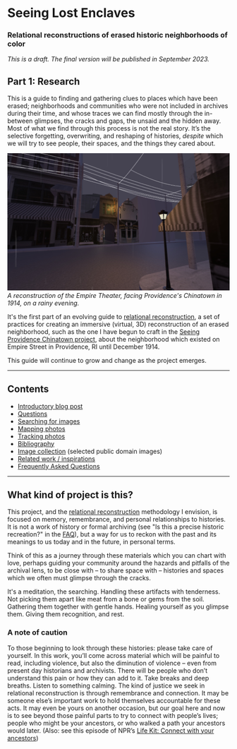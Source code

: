 # Seeing Lost Enclaves
### Relational reconstructions of erased historic neighborhoods of color

_This is a draft. The final version will be published in September 2023._

## Part 1: Research

This is a guide to finding and gathering clues to places which have been erased; neighborhoods and communities who were not included in archives during their time, and whose traces we can find mostly through the in-between glimpses, the cracks and gaps, the unsaid and the hidden away. Most of what we find through this process is not the real story. It’s the selective forgetting, overwriting, and reshaping of histories, *despite* which we will try to see people, their spaces, and the things they cared about. 

![empire theater](../images/empire-theater-evening.jpg)
_A reconstruction of the Empire Theater, facing Providence's Chinatown in 1914, on a rainy evening._

It's the first part of an evolving guide to [relational reconstruction](relational-reconstruction.md), a set of practices for creating an immersive (virtual, 3D) reconstruction of an erased neighborhood, such as the one I have begun to craft in the [Seeing Providence Chinatown project](https://unterbahn.com/chinatown), about the neighborhood which existed on Empire Street in Providence, RI until December 1914. 

This guide will continue to grow and change as the project emerges. 

----

## Contents

* [Introductory blog post](blog/01-introduction.md)
* [Questions](research/questions.md)
* [Searching for images](research/images.md)
* [Mapping photos](research/mapping.md)
* [Tracking photos](research/tracking.md)
* [Bibliography](research/bibliography.md)
* [Image collection](research/collection.md) (selected public domain images)
* [Related work / inspirations](inspirations.md)
* [Frequently Asked Questions](faq.md)


----

## What kind of project is this?

This project, and the [relational reconstruction](relational-reconstruction.md) methodology I envision, is focused on memory, remembrance, and personal relationships to histories. It is not a work of history or formal archiving (see "Is this a precise historic recreation?" in the [FAQ](faq.md)), but a way for us to reckon with the past and its meanings to us today and in the future, in personal terms.

Think of this as a journey through these materials which you can chart with love, perhaps guiding your community around the hazards and pitfalls of the archival lens, to be close with – to share space with – histories and spaces which we often must glimpse through the cracks. 

It's a meditation, the searching. Handling these artifacts with tenderness. Not picking them apart like meat from a bone or gems from the soil. Gathering them together with gentle hands. Healing yourself as you glimpse them. Giving them recognition, and rest. 

<!-- (Add: note on personal vs. scholarly discovery) -->

<!--

## What is this guide for? 

Where LOC materials meet local and family collections
2 track: for spatial reconstruction, vs. story/life
Maps and stories, then photos and articles…


-->


### A note of caution

To those beginning to look through these histories: please take care of yourself. In this work, you’ll come across material which will be painful to read, including violence, but also the diminution of violence – even from present day historians and archivists. There will be people who don’t understand this pain or how they can add to it. Take breaks and deep breaths. Listen to something calming. The kind of justice we seek in relational reconstruction is through remembrance and connection. It may be someone else’s important work to hold themselves accountable for these acts. It may even be yours on another occasion, but our goal here and now is to see beyond those painful parts to try to connect with people’s lives; people who might be your ancestors, or who walked a path your ancestors would later. (Also: see this episode of NPR’s [Life Kit: Connect with your ancestors](https://www.npr.org/2022/11/11/1136051123/connect-with-your-ancestors))

